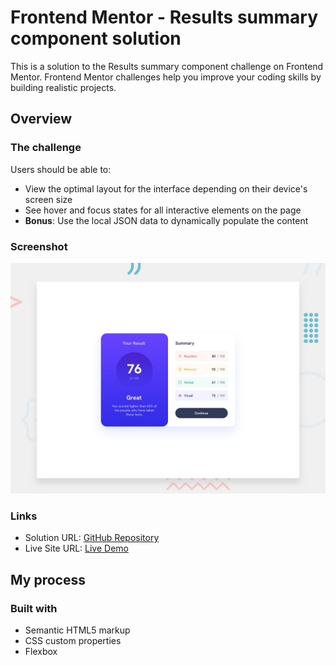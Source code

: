 # Frontend Mentor - Results summary component solution

This is a solution to the Results summary component challenge on Frontend Mentor. Frontend Mentor challenges help you improve your coding skills by building realistic projects.

## Overview

### The challenge

Users should be able to:

- View the optimal layout for the interface depending on their device's screen size
- See hover and focus states for all interactive elements on the page
- **Bonus**: Use the local JSON data to dynamically populate the content

### Screenshot
![Design preview for the Results summary component coding challenge](./design/desktop-preview.jpg)

### Links

- Solution URL: [GitHub Repository](https://ayoub-ahnaou.github.io/frontend-mentor-challenges/results-summary-component/)
- Live Site URL: [Live Demo](https://ayoub-ahnaou.github.io/frontend-mentor-challenges/results-summary-component/index.html)

## My process

### Built with

- Semantic HTML5 markup
- CSS custom properties
- Flexbox
